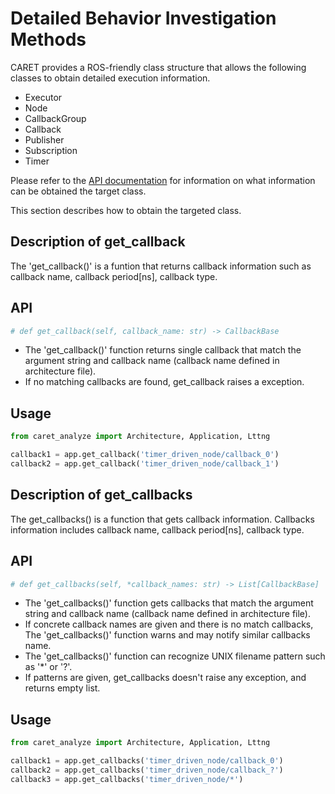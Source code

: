 # Detailed Behavior Investigation Methods

CARET provides a ROS-friendly class structure that allows the following classes to obtain detailed execution information.

- Executor
- Node
- CallbackGroup
- Callback
- Publisher
- Subscription
- Timer

Please refer to the [API documentation](https://tier4.github.io/CARET_analyze/latest/) for information on what information can be obtained the target class.

This section describes how to obtain the targeted class.

## Description of get_callback

The 'get_callback()' is a funtion that returns callback information such as callback name, callback period[ns], callback type.

## API

```python
# def get_callback(self, callback_name: str) -> CallbackBase
```

- The 'get_callback()' function returns single callback that match the argument string and callback name (callback name defined in architecture file).
- If no matching callbacks are found, get_callback raises a exception.

## Usage

```python
from caret_analyze import Architecture, Application, Lttng

callback1 = app.get_callback('timer_driven_node/callback_0')
callback2 = app.get_callback('timer_driven_node/callback_1')
```


## Description of get_callbacks

The get_callbacks() is a function that gets callback information.
Callbacks information includes callback name, callback period[ns], callback type.


## API

```python
# def get_callbacks(self, *callback_names: str) -> List[CallbackBase]
```

- The 'get_callbacks()' function gets callbacks that match the argument string and callback name (callback name defined in architecture file).
- If concrete callback names are given and there is no match callbacks, The 'get_callbacks()' function warns and may notify similar callbacks name.
- The 'get_callbacks()' function can recognize UNIX filename pattern such as '*' or '?'.
- If patterns are given, get_callbacks doesn't raise any exception, and returns empty list.

## Usage

```python
from caret_analyze import Architecture, Application, Lttng

callback1 = app.get_callbacks('timer_driven_node/callback_0')
callback2 = app.get_callbacks('timer_driven_node/callback_?')
callback3 = app.get_callbacks('timer_driven_node/*')
```
